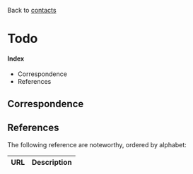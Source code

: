 Back to [contacts](Contacts)

# Todo

#### Index
- Correspondence
- References

## Correspondence

## References
The following reference are noteworthy, ordered by alphabet:

URL | Description
----|------------